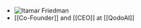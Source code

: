 - ![Itamar Friedman](https://www.qodo.ai/wp-content/uploads/2025/02/user-itamar-new.png)
- [[Co-Founder]] and [[CEO]] at [[QodoAI]]